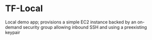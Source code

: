 # TF-Local
Local demo app; provisions a simple EC2 instance backed by an on-demand security group allowing inbound SSH and using a preexisting keypair

